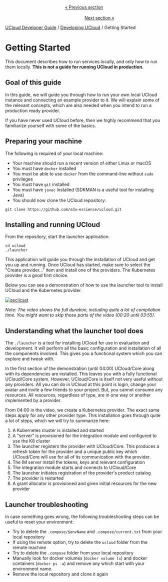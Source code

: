 <p align='center'>
<a href='/docs/developer-guide/orchestration/compute/providers/README.md'>« Previous section</a>
&nbsp;&nbsp;&nbsp;&nbsp;&nbsp;&nbsp;&nbsp;&nbsp;&nbsp;&nbsp;&nbsp;&nbsp;&nbsp;&nbsp;&nbsp;&nbsp;&nbsp;&nbsp;&nbsp;&nbsp;&nbsp;&nbsp;&nbsp;&nbsp;&nbsp;&nbsp;&nbsp;&nbsp;&nbsp;&nbsp;&nbsp;&nbsp;&nbsp;&nbsp;&nbsp;&nbsp;&nbsp;&nbsp;&nbsp;&nbsp;&nbsp;&nbsp;&nbsp;&nbsp;&nbsp;&nbsp;&nbsp;&nbsp;&nbsp;&nbsp;&nbsp;&nbsp;&nbsp;&nbsp;&nbsp;&nbsp;&nbsp;&nbsp;&nbsp;&nbsp;&nbsp;&nbsp;&nbsp;&nbsp;&nbsp;&nbsp;&nbsp;&nbsp;&nbsp;&nbsp;&nbsp;&nbsp;&nbsp;&nbsp;&nbsp;&nbsp;&nbsp;&nbsp;&nbsp;&nbsp;&nbsp;&nbsp;&nbsp;&nbsp;&nbsp;&nbsp;&nbsp;&nbsp;&nbsp;&nbsp;&nbsp;&nbsp;&nbsp;&nbsp;&nbsp;&nbsp;&nbsp;&nbsp;&nbsp;&nbsp;&nbsp;&nbsp;&nbsp;&nbsp;&nbsp;&nbsp;&nbsp;&nbsp;&nbsp;&nbsp;&nbsp;&nbsp;&nbsp;&nbsp;&nbsp;&nbsp;&nbsp;&nbsp;&nbsp;&nbsp;&nbsp;&nbsp;&nbsp;&nbsp;&nbsp;&nbsp;&nbsp;&nbsp;&nbsp;&nbsp;&nbsp;&nbsp;&nbsp;&nbsp;&nbsp;&nbsp;&nbsp;&nbsp;&nbsp;&nbsp;&nbsp;&nbsp;&nbsp;&nbsp;&nbsp;&nbsp;&nbsp;&nbsp;&nbsp;&nbsp;&nbsp;&nbsp;&nbsp;<a href='/docs/developer-guide/development/first-service.md'>Next section »</a>
</p>


[UCloud Developer Guide](/docs/developer-guide/README.md) / [Developing UCloud](/docs/developer-guide/development/README.md) / Getting Started
# Getting Started

This document describes how to run services locally, and only how to run them locally. __This is not a guide for running
UCloud in production.__

## Goal of this guide

In this guide, we will guide you through how to run your own local UCloud instance and connecting an example provider to
it. We will explain some of the relevant concepts, which are also needed when you intend to run a production ready
provider.

If you have never used UCloud before, then we highly recommend that you familiarize yourself with some of the basics.

## Preparing your machine

The following is required of your local machine:

- Your machine should run a recent version of either Linux or macOS
- You must have `docker` installed
- You must be able to use `docker` from the command-line without `sudo` privileges
- You must have `git` installed
- You must have `javac` installed (SDKMAN is a useful tool for installing Java)
- You should now clone the UCloud repository:

```
git clone https://github.com/sdu-escience/ucloud.git
```

## Installing and running UCloud

From the repository, start the launcher application:

```
cd ucloud
./launcher
```

This application will guide you through the installation of UCloud and get you up and running. Once UCloud has started,
make sure to select the "Create provider..." item and install one of the providers. The Kubernetes provider is a good
first choice.

Below you can see a demonstration of how to use the launcher tool to install UCloud and the Kubernetes provider.

[![asciicast](https://asciinema.org/a/539738.svg)](https://asciinema.org/a/539738)

_Note: The video shows the full duration, including quite a lot of compilation time. You might want to skip those parts
of the video (00:20 until 03:55)._

## Understanding what the launcher tool does

The `./launcher` is a tool for installing UCloud for use in evaluation and development. It will perform all the basic
configuration and installation of all the components involved. This gives you a functional system which you can explore
and tweak with.

In the first section of the demonstration (until 04:00) UCloud/Core along with its dependencies are installed. This
leaves you with a fully functional UCloud/Core system. However, UCloud/Core is itself not very useful without any
providers. All you can do in UCloud at this point is login, change your avatar and invite a few friends to your project.
But, you cannot consume any resources. All resources, regardless of type, are in one way or another implemented by a
provider.

From 04:00 in the video, we create a Kubernetes provider. The exact same steps apply for any other provider type. This
installation goes through quite a lot of steps, which we will try to summarize here:

1. A Kubernetes cluster is installed and started
2. A "server" is provisioned for the integration module and configured to use the K8 cluster
3. The launcher registers the provider with UCloud/Core. This produces a refresh token for the provider and a unique
   public key which UCloud/Core will use for all of its communication with the provider.
4. The IM server install the tokens, keys and relevant configuration
5. The integration module starts and connects to UCloud/Core
6. The launcher initiates registration of the provider's product catalog
7. The provider is restarted
8. A grant allocator is provisioned and given initial resources for the new provider

## Launcher troubleshooting

In case something goes wrong, the following troubleshooting steps can be useful to reset your environment:

- Try to delete the `.compose/$envName` and `.compose/current.txt` from your local repository
- If using the remote option, try to delete the `ucloud` folder from the remote machine
- Try to delete the `.compose` folder from your local repository
- Manually look for docker volumes (`docker volume ls`) and docker containers (`docker ps -a`) and remove any which
  start with your environment name.
- Remove the local repository and clone it again

